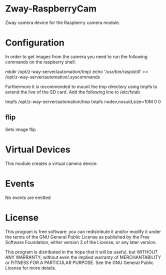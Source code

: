 # Zway-RaspberryCam

Zway camera device for the Raspberry camera module.

# Configuration

In order to get images from the camera you need to run the following commands
on the raspberry shell:

 mkdir /opt/z-way-server/automation/tmp/
 echo '/usr/bin/raspistill' >> /opt/z-way-server/automation/.syscommands

Furthermore it is recommended to mount the tmp directory using tmpfs to extend
the live of the SD card. Add the following line to /etc/fstab

 tmpfs /opt/z-way-server/automation/tmp tmpfs nodev,nosuid,size=10M 0 0

## flip

Sets image flip

# Virtual Devices

This module creates a virtual camera device.

# Events

No events are emitted

# License

This program is free software: you can redistribute it and/or modify
it under the terms of the GNU General Public License as published by
the Free Software Foundation, either version 3 of the License, or any 
later version.

This program is distributed in the hope that it will be useful,
but WITHOUT ANY WARRANTY; without even the implied warranty of
MERCHANTABILITY or FITNESS FOR A PARTICULAR PURPOSE. See the
GNU General Public License for more details.
